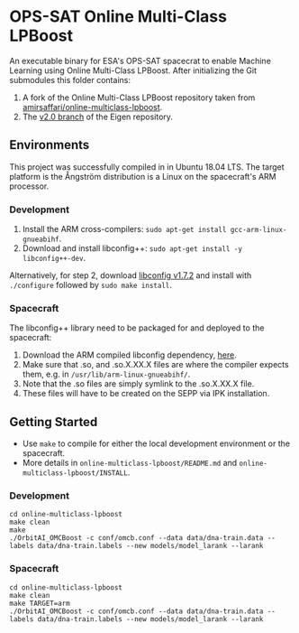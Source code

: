 # OPS-SAT Online Multi-Class LPBoost
An executable binary for ESA's OPS-SAT spacecrat to enable Machine Learning using Online Multi-Class LPBoost. After initializing the Git submodules this folder contains:
1. A fork of the Online Multi-Class LPBoost repository taken from [amirsaffari/online-multiclass-lpboost](https://github.com/amirsaffari/online-multiclass-lpboost).
2. The [v2.0 branch](https://gitlab.com/libeigen/eigen/-/tree/2.0) of the Eigen repository.

## Environments
This project was successfully compiled in in Ubuntu 18.04 LTS. The target platform is the Ångström distribution is a Linux on the spacecraft's ARM processor.

### Development
1. Install the ARM cross-compilers: `sudo apt-get install gcc-arm-linux-gnueabihf`.
2. Download and install libconfig++: `sudo apt-get install -y libconfig++-dev`.

Alternatively, for step 2, download [libconfig v1.7.2](http://hyperrealm.github.io/libconfig/dist/libconfig-1.7.2.tar.gz) and install with `./configure` followed by `sudo make install`.

### Spacecraft
The libconfig++ library need to be packaged for and deployed to the spacecraft:
1. Download the ARM compiled libconfig dependency, [here](https://packages.debian.org/sid/armhf/libconfig++9v5/download).
2. Make sure that .so, and .so.X.XX.X files are where the compiler expects them, e.g. in `/usr/lib/arm-linux-gnueabihf/`.
3. Note that the .so files are simply symlink to the .so.X.XX.X file.
4. These files will have to be created on the SEPP via IPK installation.

## Getting Started
- Use `make` to compile for either the local development environment or the spacecraft. 
- More details in `online-multiclass-lpboost/README.md` and `online-multiclass-lpboost/INSTALL`.

### Development
```
cd online-multiclass-lpboost
make clean
make
./OrbitAI_OMCBoost -c conf/omcb.conf --data data/dna-train.data --labels data/dna-train.labels --new models/model_larank --larank
```

### Spacecraft
```
cd online-multiclass-lpboost
make clean
make TARGET=arm
./OrbitAI_OMCBoost -c conf/omcb.conf --data data/dna-train.data --labels data/dna-train.labels --new models/model_larank --larank
```